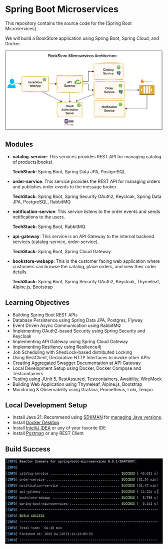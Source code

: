 # Spring Boot Microservices

This repository contains the source code for the [Spring Boot Microservices].

We will build a BookStore application using Spring Boot, Spring Cloud, and Docker.

![BookStore Microservices Architecture](docs/bookstore-spring-microservices.png)

## Modules

- **catalog-service**:
  This services provides REST API for managing catalog of products(books).

  **TechStack:** Spring Boot, Spring Data JPA, PostgreSQL

- **order-service**:
  This service provides the REST API for managing orders and publishes order events to the message broker.

  **TechStack:** Spring Boot, Spring Security OAuth2, Keycloak, Spring Data JPA, PostgreSQL, RabbitMQ

- **notification-service**:
  This service listens to the order events and sends notifications to the users.

  **TechStack:** Spring Boot, RabbitMQ

- **api-gateway**:
  This service is an API Gateway to the internal backend services (catalog-service, order-service).

  **TechStack:** Spring Boot, Spring Cloud Gateway

- **bookstore-webapp**:
  This is the customer facing web application where customers can browse the catalog, place orders, and view their order details.

  **TechStack:** Spring Boot, Spring Security OAuth2, Keycloak, Thymeleaf, Alpine.js, Bootstrap

## Learning Objectives

- Building Spring Boot REST APIs
- Database Persistence using Spring Data JPA, Postgres, Flyway
- Event Driven Async Communication using RabbitMQ
- Implementing OAuth2-based Security using Spring Security and Keycloak
- Implementing API Gateway using Spring Cloud Gateway
- Implementing Resiliency using Resilience4j
- Job Scheduling with ShedLock-based distributed Locking
- Using RestClient, Declarative HTTP Interfaces to invoke other APIs
- Creating Aggregated Swagger Documentation at API Gateway
- Local Development Setup using Docker, Docker Compose and Testcontainers
- Testing using JUnit 5, RestAssured, Testcontainers, Awaitility, WireMock
- Building Web Application using Thymeleaf, Alpine.js, Bootstrap
- Monitoring & Observability using Grafana, Prometheus, Loki, Tempo

## Local Development Setup

- Install Java 21. Recommend using [SDKMAN](https://sdkman.io/) for [managing Java versions](https://youtu.be/ZywEiw3EO8A).
- Install [Docker Desktop](https://www.docker.com/products/docker-desktop/)
- Install [IntelliJ IDEA](https://www.jetbrains.com/idea) or any of your favorite IDE
- Install [Postman](https://www.postman.com/) or any REST Client

## Build Success
![BUILD SUCCESS](docs/Build-Success.jpg)